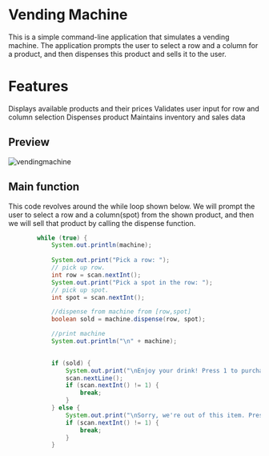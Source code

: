 # Vending Machine

This is a simple command-line application that simulates a vending machine. The application prompts the user to select a row and a column for a product, and then dispenses this product and sells it to the user.

# Features
Displays available products and their prices
Validates user input for row and column selection
Dispenses product
Maintains inventory and sales data


## Preview
![vendingmachine](https://user-images.githubusercontent.com/123315352/224511821-3aba6e03-30a0-4736-bdd4-ca511af89f2a.gif)


## Main function

This code revolves around the while loop shown below. We will prompt the user to select a row and a column(spot) from the shown product, and then we will sell that product by calling the dispense function.

```java
        while (true) {
            System.out.println(machine);
        
            System.out.print("Pick a row: "); 
            // pick up row.
            int row = scan.nextInt();
            System.out.print("Pick a spot in the row: "); 
            // pick up spot.
            int spot = scan.nextInt();

            //dispense from machine from [row,spot]
            boolean sold = machine.dispense(row, spot);

            //print machine
            System.out.println("\n" + machine);            

            
            if (sold) {
                System.out.print("\nEnjoy your drink! Press 1 to purchase another: ");
                scan.nextLine();                
                if (scan.nextInt() != 1) {
                    break;
                }
            } else {
                System.out.print("\nSorry, we're out of this item. Press 1 to purchase another: ");              
                if (scan.nextInt() != 1) {
                    break;
                }
            }
```

